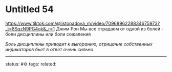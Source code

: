 # Untitled 54
https://www.tiktok.com/@listopadova_m/video/7096896228834675973?_t=8SqzN9PG4qk&_r=1
Джим Рон
Мы все страдаем от одной из болей - боли дисциплины или боли сожаления

*Боль дисциплины приводит к выгоранию, отрицание собственных индикаторов бьет в ответ очень сильно*

---
status: #⚙️ 
tags: 
related: 